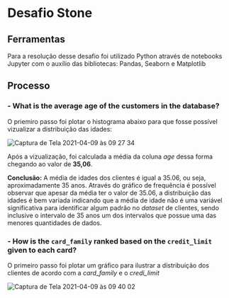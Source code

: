 # **Desafio Stone** 

## **Ferramentas**
Para a resolução desse desafio foi utilizado Python através de notebooks Jupyter com o auxílio das bibliotecas: Pandas, Seaborn e Matplotlib

## **Processo** 

### - What is the average age of the customers in the database?

O priemiro passo foi plotar o histograma abaixo para que fosse possível vizualizar a distribuição das idades:

![Captura de Tela 2021-04-09 às 09 27 34](https://user-images.githubusercontent.com/62664736/114179795-d31a2100-9915-11eb-9025-0d57d0421102.png)

Após a vizualização, foi calculada a média da coluna *age* dessa forma chegando ao valor de **35,06**.

**Conclusão:**  A média de idades dos clientes é igual a 35.06, ou seja, aproximadamente 35 anos. Através do gráfico de frequência é possível observar que apesar da média ter o valor de 35.06, a distribuição das idades é bem variada indicando que a média de idade não é uma variável significativa para identificar algum padrão no *dataset* de clientes, sendo inclusive o intervalo de 35 anos um dos intervalos que possue uma das menores quantidades de dados.

### - How is the `card_family` ranked based on the `credit_limit` given to each card?

O primeiro passo foi plotar um gráfico para ilustrar a distribuição dos clientes de acordo com a *card_family* e o *credi_limit*

![Captura de Tela 2021-04-09 às 09 40 02](https://user-images.githubusercontent.com/62664736/114181185-918a7580-9917-11eb-856f-75e123bb0f48.png)

